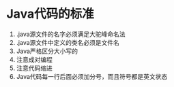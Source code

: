 # Java代码的标准
1. .java源文件的名字必须满足大驼峰命名法
2. .java源文件中定义的类名必须是文件名
3. Java严格区分大小写的
4. 注意成对编程
5. 注意代码缩进
6. Java代码每一行后面必须加分号，而且符号都是英文状态